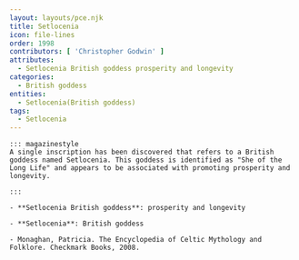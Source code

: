 ```yaml
---
layout: layouts/pce.njk
title: Setlocenia
icon: file-lines
order: 1998
contributors: [ 'Christopher Godwin' ]
attributes:
  - Setlocenia British goddess prosperity and longevity
categories:
  - British goddess
entities:
  - Setlocenia(British goddess)
tags:
  - Setlocenia
---
```

``` tab [group1:Info]
::: magazinestyle
A single inscription has been discovered that refers to a British goddess named Setlocenia. This goddess is identified as "She of the Long Life" and appears to be associated with promoting prosperity and longevity.

:::
```
``` tab [group1:Attributes]
- **Setlocenia British goddess**: prosperity and longevity
```
``` tab [group1:Entities]
- **Setlocenia**: British goddess
```
``` tab [group1:Sources]
- Monaghan, Patricia. The Encyclopedia of Celtic Mythology and Folklore. Checkmark Books, 2008.
```
